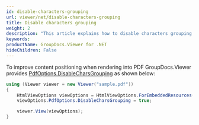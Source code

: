 ```yaml
---
id: disable-characters-grouping
url: viewer/net/disable-characters-grouping
title: Disable characters grouping
weight: 2
description: "This article explains how to disable characters grouping when rendering PDF Documents with GroupDocs.Viewer within your .NET applications."
keywords: 
productName: GroupDocs.Viewer for .NET
hideChildren: False
---
```

To improve content positioning when rendering into PDF GroupDocs.Viewer provides [PdfOptions.DisableCharsGrouping](https://apireference.groupdocs.com/net/viewer/groupdocs.viewer.options/pdfoptions/properties/disablecharsgrouping) as shown below:

```csharp
using (Viewer viewer = new Viewer("sample.pdf"))
{
    HtmlViewOptions viewOptions = HtmlViewOptions.ForEmbeddedResources();
    viewOptions.PdfOptions.DisableCharsGrouping = true;

    viewer.View(viewOptions);
}
```
